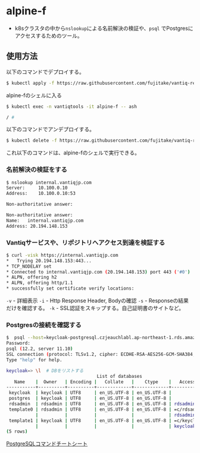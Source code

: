 # alpine-f
- k8sクラスタの中から`nslookup`による名前解決の検証や、`psql` でPostgresにアクセスするためのツール。

## 使用方法
以下のコマンドでデプロイする。
```sh
$ kubectl apply -f https://raw.githubusercontent.com/fujitake/vantiq-related/main/vantiq-operations/conf/tools/alpine-f.yaml
```

alpine-fのシェルに入る
```sh
$ kubectl exec -n vantiqtools -it alpine-f -- ash

/ #
```

以下のコマンドでアンデプロイする。
```sh
$ kubectl delete -f https://raw.githubusercontent.com/fujitake/vantiq-related/main/vantiq-operations/conf/tools/alpine-f.yaml
```

これ以下のコマンドは、alpine-fのシェルで実行できる。

### 名前解決の検証をする

```sh
$ nslookup internal.vantiqjp.com
Server:		10.100.0.10
Address:	10.100.0.10:53

Non-authoritative answer:

Non-authoritative answer:
Name:	internal.vantiqjp.com
Address: 20.194.148.153
```

### Vantiqサービスや、リポジトリへアクセス到達を検証する

```sh
$ curl -visk https://internal.vantiqjp.com
*   Trying 20.194.148.153:443...
* TCP_NODELAY set
* Connected to internal.vantiqjp.com (20.194.148.153) port 443 ('#0')
* ALPN, offering h2
* ALPN, offering http/1.1
* successfully set certificate verify locations:
```
`-v` - 詳細表示
`-i` - Http Response Header, Bodyの確認
`-s` - Responseの結果だけを確認する。
`-k` - SSL認証をスキップする。自己証明書のサイトなど。



### Postgresの接続を確認する

```sh
$  psql --host=keycloak-postgresql.czjeauchlabl.ap-northeast-1.rds.amazonaws.com --username=keycloak --password --dbname=keycloak
Password:
psql (12.2, server 11.10)
SSL connection (protocol: TLSv1.2, cipher: ECDHE-RSA-AES256-GCM-SHA384, bits: 256, compression: off)
Type "help" for help.

keycloak=> \l  # DBをリストする
                                  List of databases
   Name    |  Owner   | Encoding |   Collate   |    Ctype    |   Access privileges   
-----------+----------+----------+-------------+-------------+-----------------------
 keycloak  | keycloak | UTF8     | en_US.UTF-8 | en_US.UTF-8 |
 postgres  | keycloak | UTF8     | en_US.UTF-8 | en_US.UTF-8 |
 rdsadmin  | rdsadmin | UTF8     | en_US.UTF-8 | en_US.UTF-8 | rdsadmin=CTc/rdsadmin
 template0 | rdsadmin | UTF8     | en_US.UTF-8 | en_US.UTF-8 | =c/rdsadmin          +
           |          |          |             |             | rdsadmin=CTc/rdsadmin
 template1 | keycloak | UTF8     | en_US.UTF-8 | en_US.UTF-8 | =c/keycloak          +
           |          |          |             |             | keycloak=CTc/keycloak
(5 rows)
```
[PostgreSQLコマンドチートシート](https://qiita.com/Shitimi_613/items/bcd6a7f4134e6a8f0621)
